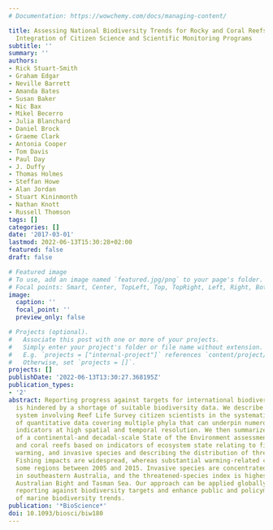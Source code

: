 ```yaml
---
# Documentation: https://wowchemy.com/docs/managing-content/

title: Assessing National Biodiversity Trends for Rocky and Coral Reefs through the
  Integration of Citizen Science and Scientific Monitoring Programs
subtitle: ''
summary: ''
authors:
- Rick Stuart‐Smith
- Graham Edgar
- Neville Barrett
- Amanda Bates
- Susan Baker
- Nic Bax
- Mikel Becerro
- Julia Blanchard
- Daniel Brock
- Graeme Clark
- Antonia Cooper
- Tom Davis
- Paul Day
- J. Duffy
- Thomas Holmes
- Steffan Howe
- Alan Jordan
- Stuart Kininmonth
- Nathan Knott
- Russell Thomson
tags: []
categories: []
date: '2017-03-01'
lastmod: 2022-06-13T15:30:28+02:00
featured: false
draft: false

# Featured image
# To use, add an image named `featured.jpg/png` to your page's folder.
# Focal points: Smart, Center, TopLeft, Top, TopRight, Left, Right, BottomLeft, Bottom, BottomRight.
image:
  caption: ''
  focal_point: ''
  preview_only: false

# Projects (optional).
#   Associate this post with one or more of your projects.
#   Simply enter your project's folder or file name without extension.
#   E.g. `projects = ["internal-project"]` references `content/project/deep-learning/index.md`.
#   Otherwise, set `projects = []`.
projects: []
publishDate: '2022-06-13T13:30:27.368195Z'
publication_types:
- '2'
abstract: Reporting progress against targets for international biodiversity agreements
  is hindered by a shortage of suitable biodiversity data. We describe a cost-effective
  system involving Reef Life Survey citizen scientists in the systematic collection
  of quantitative data covering multiple phyla that can underpin numerous marine biodiversity
  indicators at high spatial and temporal resolution. We then summarize the findings
  of a continental-and decadal-scale State of the Environment assessment for rocky
  and coral reefs based on indicators of ecosystem state relating to fishing, ocean
  warming, and invasive species and describing the distribution of threatened species.
  Fishing impacts are widespread, whereas substantial warming-related change affected
  some regions between 2005 and 2015. Invasive species are concentrated near harbors
  in southeastern Australia, and the threatened-species index is highest for the Great
  Australian Bight and Tasman Sea. Our approach can be applied globally to improve
  reporting against biodiversity targets and enhance public and policymakers' understanding
  of marine biodiversity trends.
publication: '*BioScience*'
doi: 10.1093/biosci/biw180
---
```


